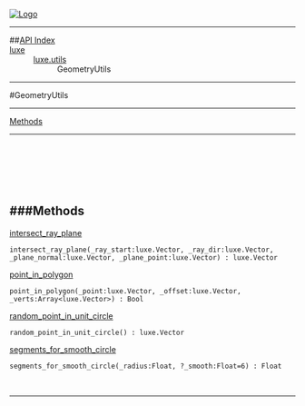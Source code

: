 
[![Logo](../../../images/logo.png)](../../../index.html)

---


##[API Index](../../../api/index.html#luxe.utils)   
[luxe](../)     
&emsp;&emsp;&emsp;[luxe.utils](./)   
&emsp;&emsp;&emsp;&emsp;&emsp;&emsp;GeometryUtils

---

#GeometryUtils


---


[Methods](#Methods)   


---

&nbsp;   

&nbsp;   

&nbsp;   

<a class="lift" name="Methods" ></a>
###Methods   
---
<a class="lift" name="intersect_ray_plane" href="#intersect_ray_plane">intersect_ray_plane</a>



`intersect_ray_plane(_ray_start:luxe.Vector, _ray_dir:luxe.Vector, _plane_normal:luxe.Vector, _plane_point:luxe.Vector) : luxe.Vector`

<span class="small_desc_flat">  </span>   

<a class="lift" name="point_in_polygon" href="#point_in_polygon">point_in_polygon</a>



`point_in_polygon(_point:luxe.Vector, _offset:luxe.Vector, _verts:Array<luxe.Vector>) : Bool`

<span class="small_desc_flat">  </span>   

<a class="lift" name="random_point_in_unit_circle" href="#random_point_in_unit_circle">random_point_in_unit_circle</a>



`random_point_in_unit_circle() : luxe.Vector`

<span class="small_desc_flat">  </span>   

<a class="lift" name="segments_for_smooth_circle" href="#segments_for_smooth_circle">segments_for_smooth_circle</a>



`segments_for_smooth_circle(_radius:Float, ?_smooth:Float=6) : Float`

<span class="small_desc_flat">  </span>   



&nbsp;
&nbsp;
&nbsp;

---  


&nbsp;   
&nbsp;   